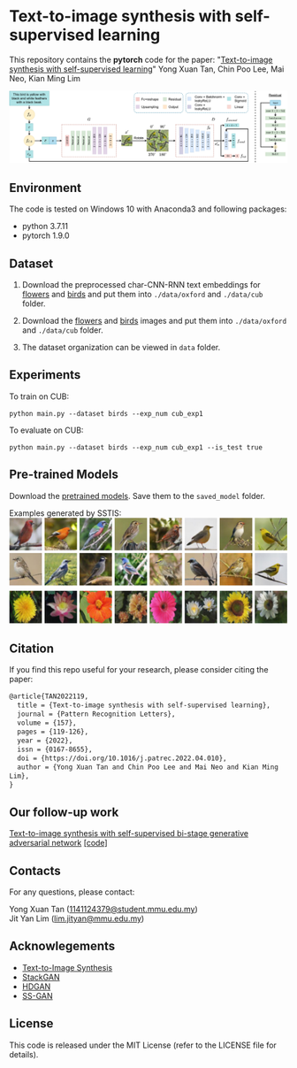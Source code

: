 # Text-to-image synthesis with self-supervised learning

This repository contains the **pytorch** code for the paper: "[Text-to-image synthesis with self-supervised learning](https://doi.org/10.1016/j.patrec.2022.04.010)" Yong Xuan Tan, Chin Poo Lee, Mai Neo, Kian Ming Lim

<img src="figures/arch.jpg" width="850px" />

## Environment
The code is tested on Windows 10 with Anaconda3 and following packages:
- python 3.7.11
- pytorch 1.9.0

## Dataset
1. Download the preprocessed char-CNN-RNN text embeddings for [flowers](https://www.dropbox.com/sh/g8rmz41xblaszb1/AABPNtIcLu1fKNoBsJTHJTIKa?dl=0) and [birds](https://www.dropbox.com/sh/v0vcgwue2nkwgrf/AACxoRYTAAacmPVfEvY-eDzia?dl=0) and put them into `./data/oxford` and `./data/cub` folder.

2. Download the [flowers](http://www.robots.ox.ac.uk/~vgg/data/flowers/102/) and [birds](http://www.vision.caltech.edu/datasets/cub_200_2011/) images and put them into `./data/oxford` and `./data/cub` folder.

3. The dataset organization can be viewed in `data` folder.

## Experiments
To train on CUB:<br/>
```
python main.py --dataset birds --exp_num cub_exp1
```
To evaluate on CUB:<br/>
```
python main.py --dataset birds --exp_num cub_exp1 --is_test true
```

## Pre-trained Models
Download the [pretrained models](https://drive.google.com/file/d/1hvgiqtjJFBpHalkbqGxzr6ZiWD2lZLup/view?usp=drive_link). Save them to the `saved_model` folder.

Examples generated by SSTIS:
<img src="figures/example.jpg" width="850px" />

## Citation
If you find this repo useful for your research, please consider citing the paper:
```
@article{TAN2022119,
  title = {Text-to-image synthesis with self-supervised learning},
  journal = {Pattern Recognition Letters},
  volume = {157},
  pages = {119-126},
  year = {2022},
  issn = {0167-8655},
  doi = {https://doi.org/10.1016/j.patrec.2022.04.010},
  author = {Yong Xuan Tan and Chin Poo Lee and Mai Neo and Kian Ming Lim},
}
```

## Our follow-up work
[Text-to-image synthesis with self-supervised bi-stage generative adversarial network](https://doi.org/10.1016/j.patrec.2023.03.023) [[code]](https://github.com/Jityan/SSBiGAN)

## Contacts
For any questions, please contact: <br/>

Yong Xuan Tan (1141124379@student.mmu.edu.my) <br/>
Jit Yan Lim (lim.jityan@mmu.edu.my)

## Acknowlegements
- [Text-to-Image Synthesis](https://github.com/aelnouby/Text-to-Image-Synthesis)
- [StackGAN](https://github.com/hanzhanggit/StackGAN)
- [HDGAN](https://github.com/ypxie/HDGan)
- [SS-GAN](https://github.com/vandit15/Self-Supervised-Gans-Pytorch)

## License
This code is released under the MIT License (refer to the LICENSE file for details).
